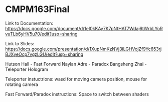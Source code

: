 # CMPM163Final
Link to Documentation: https://docs.google.com/document/d/1eI0kKAy7K7pNtHAT7Wdaj6tWrbLYoRvuTLb6yHV5u70/edit?usp=sharing

Link to Slides: https://docs.google.com/presentation/d/1XupNmKzNVj3iLGHVojZf9Yc653rjBJXyeOcp7vgzLGU/edit?usp=sharing

Hutson Hall - Fast Forward
Naylan Adre - Paradox
Bangsheng Zhai - Teleporter Hologram

Teleporter instuctrions:
wasd for moving camera position, mouse for rotating camera

Fast Forward/Paradox instructions:
Space to switch between shaders
